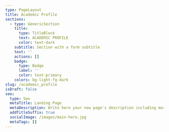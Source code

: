 ```yaml
---
type: PageLayout
title: Academic Profile
sections:
  - type: GenericSection
    title:
      type: TitleBlock
      text: ACADEMIC PROFILE
      color: text-dark
    subtitle: Section with a form subtitle
    text: ''
    actions: []
    badge:
      type: Badge
      label: ''
      color: text-primary
    colors: bg-light-fg-dark
slug: /academic_profile
isDraft: false
seo:
  type: Seo
  metaTitle: Landing Page
  metaDescription: Write here your new page's description including most relevant keywords.
  addTitleSuffix: true
  socialImage: /images/main-hero.jpg
  metaTags: []
---
```

